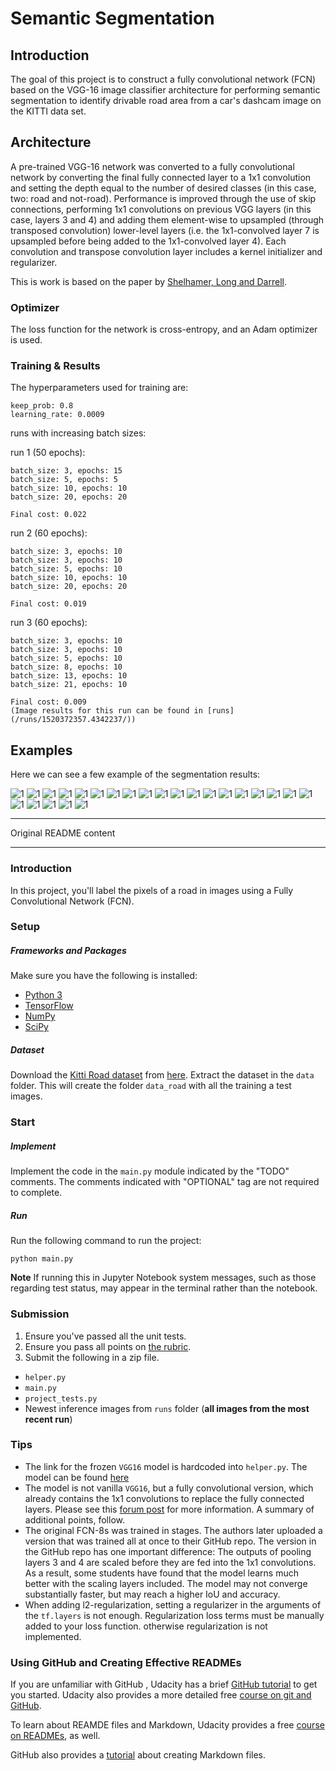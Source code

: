 # Semantic Segmentation
## Introduction
The goal of this project is to construct a fully convolutional network (FCN) based on the VGG-16 image classifier architecture for performing semantic segmentation to identify drivable road area from a car's dashcam image on the KITTI data set.

## Architecture
A pre-trained VGG-16 network was converted to a fully convolutional network by converting the final fully connected layer to a 1x1 convolution and setting the depth equal to the number of desired classes (in this case, two: road and not-road). Performance is improved through the use of skip connections, performing 1x1 convolutions on previous VGG layers (in this case, layers 3 and 4) and adding them element-wise to upsampled (through transposed convolution) lower-level layers (i.e. the 1x1-convolved layer 7 is upsampled before being added to the 1x1-convolved layer 4). Each convolution and transpose convolution layer includes a kernel initializer and regularizer.

This is work is based on the paper by [Shelhamer, Long
and Darrell](https://arxiv.org/pdf/1605.06211.pdf).

### Optimizer
The loss function for the network is cross-entropy, and an Adam optimizer is used.

### Training & Results
The hyperparameters used for training are:

    keep_prob: 0.8
    learning_rate: 0.0009

runs with increasing batch sizes:

run 1 (50 epochs):
    
    batch_size: 3, epochs: 15
    batch_size: 5, epochs: 5
    batch_size: 10, epochs: 10
    batch_size: 20, epochs: 20

    Final cost: 0.022

run 2 (60 epochs):

    batch_size: 3, epochs: 10
    batch_size: 3, epochs: 10
    batch_size: 5, epochs: 10
    batch_size: 10, epochs: 10
    batch_size: 20, epochs: 20

    Final cost: 0.019

run 3 (60 epochs):

    batch_size: 3, epochs: 10
    batch_size: 3, epochs: 10
    batch_size: 5, epochs: 10
    batch_size: 8, epochs: 10
    batch_size: 13, epochs: 10
    batch_size: 21, epochs: 10

    Final cost: 0.009
    (Image results for this run can be found in [runs](/runs/1520372357.4342237/))


## Examples
Here we can see a few example of the segmentation results:

![1](/runs/1520372357.4342237/umm_000002.png)
![1](/runs/1520372357.4342237/um_000003.png)
![1](/runs/1520372357.4342237/um_000005.png)
![1](/runs/1520372357.4342237/um_000007.png)
![1](/runs/1520372357.4342237/um_000013.png)
![1](/runs/1520372357.4342237/um_000015.png)
![1](/runs/1520372357.4342237/um_000032.png)
![1](/runs/1520372357.4342237/um_000040.png)
![1](/runs/1520372357.4342237/um_000062.png)
![1](/runs/1520372357.4342237/umm_000008.png)
![1](/runs/1520372357.4342237/umm_000014.png)
![1](/runs/1520372357.4342237/umm_000024.png)
![1](/runs/1520372357.4342237/umm_000028.png)
![1](/runs/1520372357.4342237/umm_000032.png)
![1](/runs/1520372357.4342237/umm_000035.png)
![1](/runs/1520372357.4342237/uu_000002.png)
![1](/runs/1520372357.4342237/uu_000004.png)
![1](/runs/1520372357.4342237/uu_000013.png)
![1](/runs/1520372357.4342237/uu_000017.png)
![1](/runs/1520372357.4342237/uu_000023.png)
![1](/runs/1520372357.4342237/uu_000027.png)
![1](/runs/1520372357.4342237/uu_000049.png)
![1](/runs/1520372357.4342237/uu_000067.png)
![1](/runs/1520372357.4342237/uu_000095.png)

---
Original README content

---

### Introduction
In this project, you'll label the pixels of a road in images using a Fully Convolutional Network (FCN).

### Setup
##### Frameworks and Packages
Make sure you have the following is installed:
 - [Python 3](https://www.python.org/)
 - [TensorFlow](https://www.tensorflow.org/)
 - [NumPy](http://www.numpy.org/)
 - [SciPy](https://www.scipy.org/)
##### Dataset
Download the [Kitti Road dataset](http://www.cvlibs.net/datasets/kitti/eval_road.php) from [here](http://www.cvlibs.net/download.php?file=data_road.zip).  Extract the dataset in the `data` folder.  This will create the folder `data_road` with all the training a test images.

### Start
##### Implement
Implement the code in the `main.py` module indicated by the "TODO" comments.
The comments indicated with "OPTIONAL" tag are not required to complete.
##### Run
Run the following command to run the project:
```
python main.py
```
**Note** If running this in Jupyter Notebook system messages, such as those regarding test status, may appear in the terminal rather than the notebook.

### Submission
1. Ensure you've passed all the unit tests.
2. Ensure you pass all points on [the rubric](https://review.udacity.com/#!/rubrics/989/view).
3. Submit the following in a zip file.
 - `helper.py`
 - `main.py`
 - `project_tests.py`
 - Newest inference images from `runs` folder  (**all images from the most recent run**)
 
 ### Tips
- The link for the frozen `VGG16` model is hardcoded into `helper.py`.  The model can be found [here](https://s3-us-west-1.amazonaws.com/udacity-selfdrivingcar/vgg.zip)
- The model is not vanilla `VGG16`, but a fully convolutional version, which already contains the 1x1 convolutions to replace the fully connected layers. Please see this [forum post](https://discussions.udacity.com/t/here-is-some-advice-and-clarifications-about-the-semantic-segmentation-project/403100/8?u=subodh.malgonde) for more information.  A summary of additional points, follow. 
- The original FCN-8s was trained in stages. The authors later uploaded a version that was trained all at once to their GitHub repo.  The version in the GitHub repo has one important difference: The outputs of pooling layers 3 and 4 are scaled before they are fed into the 1x1 convolutions.  As a result, some students have found that the model learns much better with the scaling layers included. The model may not converge substantially faster, but may reach a higher IoU and accuracy. 
- When adding l2-regularization, setting a regularizer in the arguments of the `tf.layers` is not enough. Regularization loss terms must be manually added to your loss function. otherwise regularization is not implemented.
 
### Using GitHub and Creating Effective READMEs
If you are unfamiliar with GitHub , Udacity has a brief [GitHub tutorial](http://blog.udacity.com/2015/06/a-beginners-git-github-tutorial.html) to get you started. Udacity also provides a more detailed free [course on git and GitHub](https://www.udacity.com/course/how-to-use-git-and-github--ud775).

To learn about REAMDE files and Markdown, Udacity provides a free [course on READMEs](https://www.udacity.com/courses/ud777), as well. 

GitHub also provides a [tutorial](https://guides.github.com/features/mastering-markdown/) about creating Markdown files.
